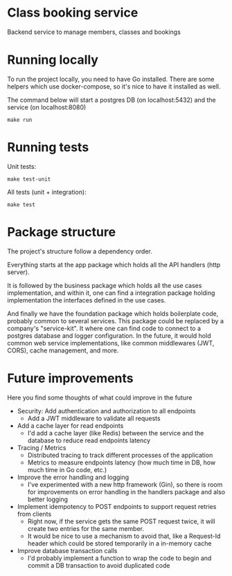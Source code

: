 # Class booking service
Backend service to manage members, classes and bookings

# Running locally
To run the project locally, you need to have Go installed. There are some helpers which use docker-compose, so it's nice
to have it installed as well.

The command below will start a postgres DB (on localhost:5432) and the service (on localhost:8080)
```shell
make run
```

# Running tests
Unit tests:
```shell
make test-unit
```
All tests (unit + integration):
```shell
make test
```

# Package structure
The project's structure follow a dependency order. 

Everything starts at the app package which holds all the API handlers (http server). 

It is followed by the business package which holds all the use cases implementation, and within it,
one can find a integration package holding implementation the interfaces defined in the use cases.

And finally we have the foundation package which holds boilerplate code, probably common to several services. This package
could be replaced by a company's "service-kit". It where one can find code to connect to a postgres database and logger configuration.
In the future, it would hold common web service implementations, like common middlewares (JWT, CORS), cache management, and more.

# Future improvements
Here you find some thoughts of what could improve in the future
- Security: Add authentication and authorization to all endpoints
    - Add a JWT middleware to validate all requests
- Add a cache layer for read endpoints
  - I'd add a cache layer (like Redis) between the service and the database to reduce read endpoints latency
- Tracing / Metrics
  - Distributed tracing to track different processes of the application
  - Metrics to measure endpoints latency (how much time in DB, how much time in Go code, etc.)
- Improve the error handling and logging
  - I've experimented with a new http framework (Gin), so there is room for improvements on error handling in
    the handlers package and also better logging
- Implement idempotency to POST endpoints to support request retries from clients
  - Right now, if the service gets the same POST request twice, it will create two entries for the same member.
  - It would be nice to use a mechanism to avoid that, like a Request-Id header which could be stored temporarily in a in-memory cache
- Improve database transaction calls
  - I'd probably implement a function to wrap the code to begin and commit a DB transaction to avoid duplicated code
